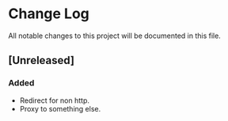# Change Log
All notable changes to this project will
be documented in this file.

## [Unreleased]
### Added
- Redirect for non http.
- Proxy to something else.

